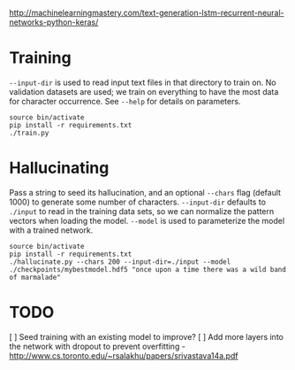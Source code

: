 http://machinelearningmastery.com/text-generation-lstm-recurrent-neural-networks-python-keras/

# Training

`--input-dir` is used to read input text files in that directory to train on. No validation datasets are used; we train on everything to have the most data for character occurrence. See `--help` for details on parameters.

```
source bin/activate
pip install -r requirements.txt
./train.py
```

# Hallucinating

Pass a string to seed its hallucination, and an optional `--chars` flag (default 1000) to
generate some number of characters. `--input-dir` defaults to `./input` to read in the training
data sets, so we can normalize the pattern vectors when loading the model. `--model` is used
to parameterize the model with a trained network.

```
source bin/activate
pip install -r requirements.txt
./hallucinate.py --chars 200 --input-dir=./input --model ./checkpoints/mybestmodel.hdf5 "once upon a time there was a wild band of marmalade"
```

# TODO

[ ] Seed training with an existing model to improve?
[ ] Add more layers into the network with dropout to prevent overfitting - http://www.cs.toronto.edu/~rsalakhu/papers/srivastava14a.pdf
